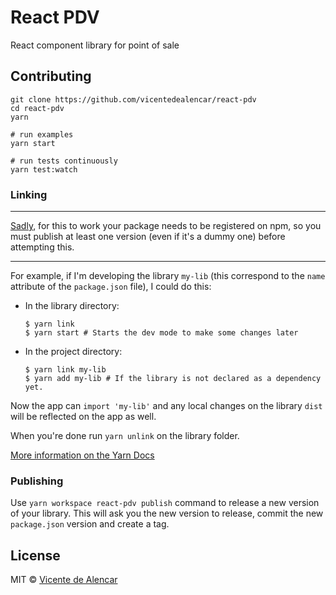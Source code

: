 # React PDV

React component library for point of sale

## Contributing

```shell
git clone https://github.com/vicentedealencar/react-pdv
cd react-pdv
yarn

# run examples
yarn start

# run tests continuously
yarn test:watch
```

### Linking

***

[Sadly](https://github.com/yarnpkg/yarn/issues/2611), for this to work your package needs to be registered on npm, so you must publish at least one version (even if it's a dummy one) before attempting this.

***

For example, if I'm developing the library `my-lib` (this correspond to the `name` attribute of the `package.json` file), I could do this:

- In the library directory:

  ```shell
  $ yarn link
  $ yarn start # Starts the dev mode to make some changes later
  ```

- In the project directory:

  ```shell
  $ yarn link my-lib
  $ yarn add my-lib # If the library is not declared as a dependency yet.
  ```

Now the app can `import 'my-lib'` and any local changes on the library `dist` will be reflected on the app as well.

When you're done run `yarn unlink` on the library folder.

[More information on the Yarn Docs](https://yarnpkg.com/en/docs/cli/link)

### Publishing

Use `yarn workspace react-pdv publish` command to release a new version of your library. This will ask you the new version to release, commit the new `package.json` version and create a tag.

## License

MIT © [Vicente de Alencar](https://github.com/vicentedealencar)

